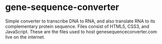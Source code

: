 # gene-sequence-converter
Simple converter to transcribe DNA to RNA, and also translate RNA to its complementary protein sequence.
Files consist of HTML5, CSS3, and JavaScript.
These are the files used to host genesequenceconverter.com live on the internet.
